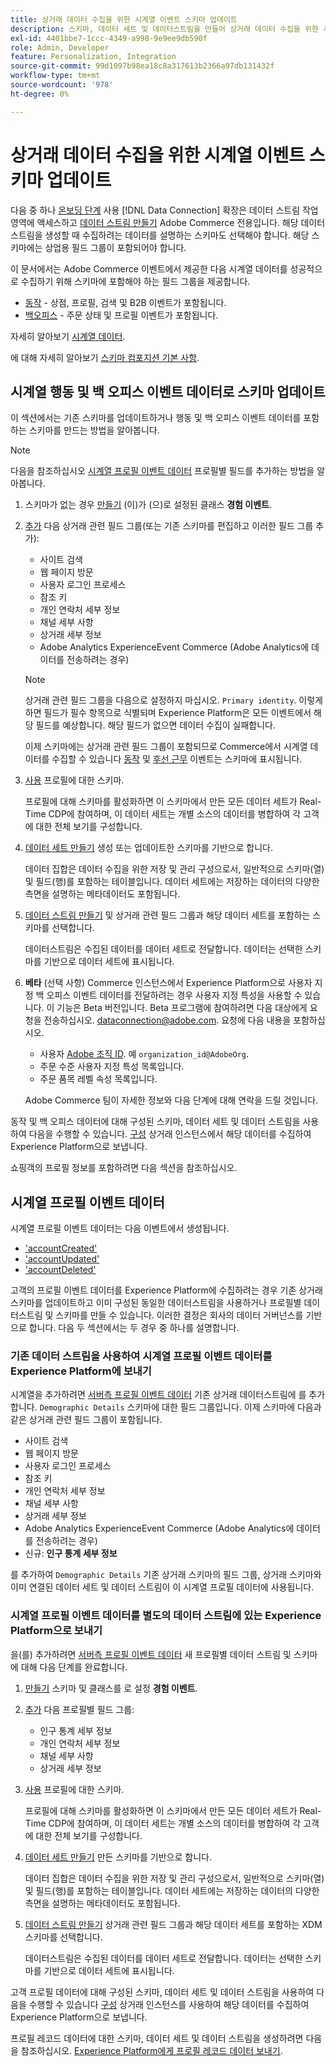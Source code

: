 ```yaml
---
title: 상거래 데이터 수집을 위한 시계열 이벤트 스키마 업데이트
description: 스키마, 데이터 세트 및 데이터스트림을 만들어 상거래 데이터 수집을 위한 시계열 이벤트 데이터를 수집하고 전송하는 방법에 대해 알아봅니다.
exl-id: 4401bbe7-1ccc-4349-a998-9e9ee9db590f
role: Admin, Developer
feature: Personalization, Integration
source-git-commit: 99d1097b98ea18c8a317613b2366a97db131432f
workflow-type: tm+mt
source-wordcount: '978'
ht-degree: 0%

---
```


# 상거래 데이터 수집을 위한 시계열 이벤트 스키마 업데이트

다음 중 하나 [온보딩 단계](overview.md#onboarding-steps) 사용 [!DNL Data Connection] 확장은 데이터 스트림 작업 영역에 액세스하고 [데이터 스트림 만들기](https://experienceleague.adobe.com/docs/experience-platform/datastreams/overview.html) Adobe Commerce 전용입니다. 해당 데이터 스트림을 생성할 때 수집하려는 데이터를 설명하는 스키마도 선택해야 합니다. 해당 스키마에는 상업용 필드 그룹이 포함되어야 합니다.

이 문서에서는 Adobe Commerce 이벤트에서 제공한 다음 시계열 데이터를 성공적으로 수집하기 위해 스키마에 포함해야 하는 필드 그룹을 제공합니다.

- [동작](events.md) - 상점, 프로필, 검색 및 B2B 이벤트가 포함됩니다.
- [백오피스](events-backoffice.md) - 주문 상태 및 프로필 이벤트가 포함됩니다.

자세히 알아보기 [시계열 데이터](data-ingestion.md).

에 대해 자세히 알아보기 [스키마 컴포지션 기본 사항](https://experienceleague.adobe.com/docs/experience-platform/xdm/schema/composition.html).

## 시계열 행동 및 백 오피스 이벤트 데이터로 스키마 업데이트

이 섹션에서는 기존 스키마를 업데이트하거나 행동 및 백 오피스 이벤트 데이터를 포함하는 스키마를 만드는 방법을 알아봅니다.

>[!NOTE]
>
>다음을 참조하십시오 [시계열 프로필 이벤트 데이터](#time-series-profile-event-data) 프로필별 필드를 추가하는 방법을 알아봅니다.

1. 스키마가 없는 경우 [만들기](https://experienceleague.adobe.com/docs/experience-platform/xdm/ui/resources/schemas.html#create) (이)가 (으)로 설정된 클래스 **경험 이벤트**.

1. [추가](https://experienceleague.adobe.com/docs/experience-platform/xdm/ui/resources/schemas.html#add-field-groups) 다음 상거래 관련 필드 그룹(또는 기존 스키마를 편집하고 이러한 필드 그룹 추가):

   - 사이트 검색
   - 웹 페이지 방문
   - 사용자 로그인 프로세스
   - 참조 키
   - 개인 연락처 세부 정보
   - 채널 세부 사항
   - 상거래 세부 정보
   - Adobe Analytics ExperienceEvent Commerce (Adobe Analytics에 데이터를 전송하려는 경우)

   >[!NOTE]
   >
   > 상거래 관련 필드 그룹을 다음으로 설정하지 마십시오. `Primary identity`. 이렇게 하면 필드가 필수 항목으로 식별되며 Experience Platform은 모든 이벤트에서 해당 필드를 예상합니다. 해당 필드가 없으면 데이터 수집이 실패합니다.

   이제 스키마에는 상거래 관련 필드 그룹이 포함되므로 Commerce에서 시계열 데이터를 수집할 수 있습니다 [동작](events.md) 및 [후선 근무](events-backoffice.md) 이벤트는 스키마에 표시됩니다.

1. [사용](https://experienceleague.adobe.com/docs/experience-platform/xdm/ui/resources/schemas.html#profile) 프로필에 대한 스키마.

   프로필에 대해 스키마를 활성화하면 이 스키마에서 만든 모든 데이터 세트가 Real-Time CDP에 참여하며, 이 데이터 세트는 개별 소스의 데이터를 병합하여 각 고객에 대한 전체 보기를 구성합니다.

1. [데이터 세트 만들기](https://experienceleague.adobe.com/docs/platform-learn/implement-mobile-sdk/experience-cloud/platform.html#create-a-dataset) 생성 또는 업데이트한 스키마를 기반으로 합니다.

   데이터 집합은 데이터 수집을 위한 저장 및 관리 구성으로서, 일반적으로 스키마(열) 및 필드(행)를 포함하는 테이블입니다. 데이터 세트에는 저장하는 데이터의 다양한 측면을 설명하는 메타데이터도 포함됩니다.

1. [데이터 스트림 만들기](https://experienceleague.adobe.com/docs/experience-platform/datastreams/overview.html) 및 상거래 관련 필드 그룹과 해당 데이터 세트를 포함하는 스키마를 선택합니다.

   데이터스트림은 수집된 데이터를 데이터 세트로 전달합니다. 데이터는 선택한 스키마를 기반으로 데이터 세트에 표시됩니다.

1. **베타** (선택 사항) Commerce 인스턴스에서 Experience Platform으로 사용자 지정 백 오피스 이벤트 데이터를 전달하려는 경우 사용자 지정 특성을 사용할 수 있습니다. 이 기능은 Beta 버전입니다. Beta 프로그램에 참여하려면 다음 대상에게 요청을 전송하십시오. [dataconnection@adobe.com](mailto:dataconnection@adobe.com). 요청에 다음 내용을 포함하십시오.

   - 사용자 [Adobe 조직 ID](https://experienceleague.adobe.com/docs/core-services/interface/administration/organizations.html#concept_EA8AEE5B02CF46ACBDAD6A8508646255). 예 `organization_id@AdobeOrg`.
   - 주문 수준 사용자 지정 특성 목록입니다.
   - 주문 품목 레벨 속성 목록입니다.

   Adobe Commerce 팀이 자세한 정보와 다음 단계에 대해 연락을 드릴 것입니다.

동작 및 백 오피스 데이터에 대해 구성된 스키마, 데이터 세트 및 데이터 스트림을 사용하여 다음을 수행할 수 있습니다. [구성](connect-data.md#data-collection) 상거래 인스턴스에서 해당 데이터를 수집하여 Experience Platform으로 보냅니다.

쇼핑객의 프로필 정보를 포함하려면 다음 섹션을 참조하십시오.

## 시계열 프로필 이벤트 데이터

시계열 프로필 이벤트 데이터는 다음 이벤트에서 생성됩니다.

- [&#39;accountCreated&#39;](events-backoffice.md#accountcreated)
- [&#39;accountUpdated&#39;](events-backoffice.md#accountupdated)
- [&#39;accountDeleted&#39;](events-backoffice.md#accountdeleted)

고객의 프로필 이벤트 데이터를 Experience Platform에 수집하려는 경우 기존 상거래 스키마를 업데이트하고 이미 구성된 동일한 데이터스트림을 사용하거나 프로필별 데이터스트림 및 스키마를 만들 수 있습니다. 이러한 결정은 회사의 데이터 거버넌스를 기반으로 합니다. 다음 두 섹션에서는 두 경우 중 하나를 설명합니다.

### 기존 데이터 스트림을 사용하여 시계열 프로필 이벤트 데이터를 Experience Platform에 보내기

시계열을 추가하려면 [서버측 프로필 이벤트 데이터](events-backoffice.md#customer-profile-events-server-side) 기존 상거래 데이터스트림에 를 추가합니다. `Demographic Details` 스키마에 대한 필드 그룹입니다. 이제 스키마에 다음과 같은 상거래 관련 필드 그룹이 포함됩니다.

- 사이트 검색
- 웹 페이지 방문
- 사용자 로그인 프로세스
- 참조 키
- 개인 연락처 세부 정보
- 채널 세부 사항
- 상거래 세부 정보
- Adobe Analytics ExperienceEvent Commerce (Adobe Analytics에 데이터를 전송하려는 경우)
- 신규: **인구 통계 세부 정보**

를 추가하여 `Demographic Details` 기존 상거래 스키마의 필드 그룹, 상거래 스키마와 이미 연결된 데이터 세트 및 데이터 스트림이 이 시계열 프로필 데이터에 사용됩니다.

### 시계열 프로필 이벤트 데이터를 별도의 데이터 스트림에 있는 Experience Platform으로 보내기

을(를) 추가하려면 [서버측 프로필 이벤트 데이터](events-backoffice.md#customer-profile-events-server-side) 새 프로필별 데이터 스트림 및 스키마에 대해 다음 단계를 완료합니다.

1. [만들기](https://experienceleague.adobe.com/docs/experience-platform/xdm/ui/resources/schemas.html#create) 스키마 및 클래스를 로 설정 **경험 이벤트**.

1. [추가](https://experienceleague.adobe.com/docs/experience-platform/xdm/ui/resources/schemas.html#add-field-groups) 다음 프로필별 필드 그룹:

   - 인구 통계 세부 정보
   - 개인 연락처 세부 정보
   - 채널 세부 사항
   - 상거래 세부 정보

1. [사용](https://experienceleague.adobe.com/docs/experience-platform/xdm/ui/resources/schemas.html#profile) 프로필에 대한 스키마.

   프로필에 대해 스키마를 활성화하면 이 스키마에서 만든 모든 데이터 세트가 Real-Time CDP에 참여하며, 이 데이터 세트는 개별 소스의 데이터를 병합하여 각 고객에 대한 전체 보기를 구성합니다.

1. [데이터 세트 만들기](https://experienceleague.adobe.com/docs/platform-learn/implement-mobile-sdk/experience-cloud/platform.html#create-a-dataset) 만든 스키마를 기반으로 합니다.

   데이터 집합은 데이터 수집을 위한 저장 및 관리 구성으로서, 일반적으로 스키마(열) 및 필드(행)를 포함하는 테이블입니다. 데이터 세트에는 저장하는 데이터의 다양한 측면을 설명하는 메타데이터도 포함됩니다.

1. [데이터 스트림 만들기](https://experienceleague.adobe.com/docs/experience-platform/datastreams/overview.html) 상거래 관련 필드 그룹과 해당 데이터 세트를 포함하는 XDM 스키마를 선택합니다.

   데이터스트림은 수집된 데이터를 데이터 세트로 전달합니다. 데이터는 선택한 스키마를 기반으로 데이터 세트에 표시됩니다.

고객 프로필 데이터에 대해 구성된 스키마, 데이터 세트 및 데이터 스트림을 사용하여 다음을 수행할 수 있습니다 [구성](connect-data.md#data-collection) 상거래 인스턴스를 사용하여 해당 데이터를 수집하여 Experience Platform으로 보냅니다.

프로필 레코드 데이터에 대한 스키마, 데이터 세트 및 데이터 스트림을 생성하려면 다음을 참조하십시오. [Experience Platform에게 프로필 레코드 데이터 보내기](profile-data.md).
